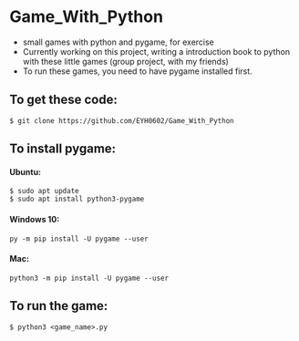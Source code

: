 # Game_With_Python
* small games with python and pygame, for exercise
* Currently working on this project, writing a introduction book to python with these little games (group project, with my friends)
* To run these games, you need to have pygame installed first.

## To get these code:
```shell
$ git clone https://github.com/EYH0602/Game_With_Python
```

## To install pygame:
#### Ubuntu:
```shell
$ sudo apt update  
$ sudo apt install python3-pygame  
```

#### Windows 10:
```shell
py -m pip install -U pygame --user
```

#### Mac:
```shell
python3 -m pip install -U pygame --user
```


## To run the game:
```shell
$ python3 <game_name>.py
```
